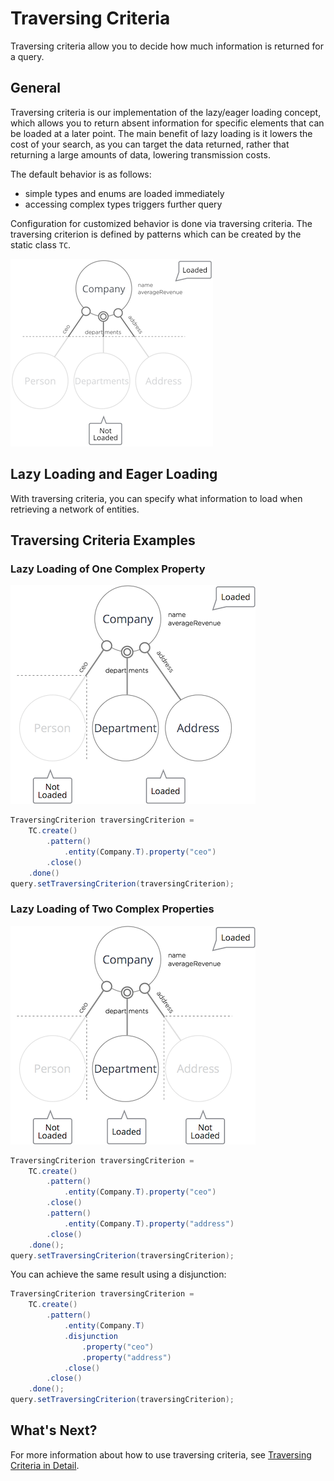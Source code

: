 # Traversing Criteria
Traversing criteria allow you to decide how much information is returned for a query.

## General
Traversing criteria is our implementation of the lazy/eager loading concept, which allows you to return absent information for specific elements that can be loaded at a later point. The main benefit of lazy loading is it lowers the cost of your search, as you can target the data returned, rather that returning a large amounts of data, lowering transmission costs.

The default behavior is as follows:
* simple types and enums are loaded immediately
* accessing complex types triggers further query

Configuration for customized behavior is done via traversing criteria. The traversing criterion is defined by patterns which can be created by the static class `TC`.

![](../images/image2017-9-15_20-7-32.png)

## Lazy Loading and Eager Loading
With traversing criteria, you can specify what information to load when retrieving a network of entities.

## Traversing Criteria Examples

### Lazy Loading of One Complex Property
![](../images/image2017-9-15_20-8-41.png)

```java
TraversingCriterion traversingCriterion =
    TC.create()
        .pattern()
            .entity(Company.T).property("ceo")
        .close()
    .done()
query.setTraversingCriterion(traversingCriterion);
```

### Lazy Loading of Two Complex Properties
![](../images/image2017-9-15_20-17-52.png)

```java
TraversingCriterion traversingCriterion =
    TC.create()
        .pattern()
            .entity(Company.T).property("ceo")
        .close()
        .pattern()
            .entity(Company.T).property("address")
        .close()
    .done();
query.setTraversingCriterion(traversingCriterion);
```

You can achieve the same result using a disjunction:
```java
TraversingCriterion traversingCriterion =
    TC.create()
        .pattern()
            .entity(Company.T)
            .disjunction
                .property("ceo")
                .property("address")
            .close()
        .close()
    .done();
query.setTraversingCriterion(traversingCriterion);
```

## What's Next?

For more information about how to use traversing criteria, see [Traversing Criteria in Detail](traversing_criteria_in_detail.md).
